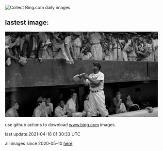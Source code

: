 ![Collect Bing.com daily images](https://github.com/counter2015/bing-daily-images/workflows/Collect%20Bing.com%20daily%20images/badge.svg)
## lastest image:
![](images/JackieRobinson.jpg)

use github actions to download www.bing.com images.

last update:2021-04-16 01:30:33 UTC

all images since 2020-05-10 [here](https://github.com/counter2015/bing-daily-images/tree/master/images) 
